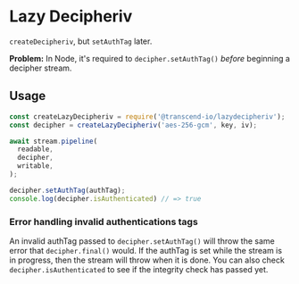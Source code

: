 # Lazy Decipheriv

`createDecipheriv`, but `setAuthTag` later.

**Problem:** In Node, it's required to `decipher.setAuthTag()` _before_ beginning a decipher stream.

## Usage

```js
const createLazyDecipheriv = require('@transcend-io/lazydecipheriv');
const decipher = createLazyDecipheriv('aes-256-gcm', key, iv);

await stream.pipeline(
  readable,
  decipher,
  writable,
);

decipher.setAuthTag(authTag);
console.log(decipher.isAuthenticated) // => true
```

### Error handling invalid authentications tags

An invalid authTag passed to `decipher.setAuthTag()` will throw the same error that `decipher.final()` would. If the authTag is set while the stream is in progress, then the stream will throw when it is done. You can also check `decipher.isAuthenticated` to see if the integrity check has passed yet.
